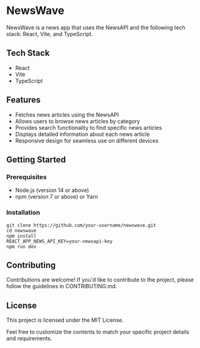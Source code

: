 # NewsWave

NewsWave is a news app that uses the NewsAPI and the following tech stack: React, Vite, and TypeScript.

## Tech Stack

- React
- Vite
- TypeScript

## Features

- Fetches news articles using the NewsAPI
- Allows users to browse news articles by category
- Provides search functionality to find specific news articles
- Displays detailed information about each news article
- Responsive design for seamless use on different devices

## Getting Started

### Prerequisites

- Node.js (version 14 or above)
- npm (version 7 or above) or Yarn

### Installation

   ```shell
   git clone https://github.com/your-username/newswave.git
   cd newswave
   npm install
   REACT_APP_NEWS_API_KEY=your-newsapi-key
   npm run dev
   ```
## Contributing

Contributions are welcome! If you'd like to contribute to the project, please follow the guidelines in CONTRIBUTING.md.

## License

This project is licensed under the MIT License.

Feel free to customize the contents to match your specific project details and requirements.
